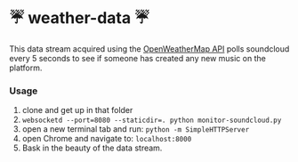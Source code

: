 :umbrella: weather-data :umbrella:
==========================================


This data stream acquired using the
[OpenWeatherMap API](http://openweathermap.org/current)
polls soundcloud every 5 seconds to see if someone has created any new music on the 
platform.



### Usage

1. clone and get up in that folder
2. `websocketd --port=8080 --staticdir=. python monitor-soundcloud.py`
3. open a new terminal tab and run: `python -m SimpleHTTPServer`
4. open Chrome and navigate to: `localhost:8000`
5. Bask in the beauty of the data stream.